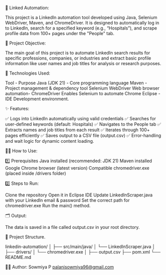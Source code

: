 💼 Linked Automation:

This project is a LinkedIn automation tool developed using Java, Selenium WebDriver, Maven, and ChromeDriver. It is designed to automatically log in to LinkedIn, search for a specified keyword (e.g., “Hospitals”), and scrape profile data from 100+ pages under the "People" tab.

🚀 Project Objective:

The main goal of this project is to automate LinkedIn search results for specific professions, companies, or industries and extract basic profile information like user names and job titles for analysis or research purposes.

🔧 Technologies Used:

Tool	- Purpose
Java (JDK 21)	- Core programming language
Maven	- Project management & dependency tool
Selenium WebDriver	Web browser automation-
ChromeDriver	Enables Selenium to automate Chrome
Eclipse - IDE	Development environment.

✨ Features:

✅ Logs into LinkedIn automatically using valid credentials
✅ Searches for user-defined keywords (default: Hospitals)
✅ Navigates to the People tab
✅ Extracts names and job titles from each result
✅ Iterates through 100+ pages efficiently
✅ Saves output to a CSV file (output.csv)
✅ Error-handling and wait logic for dynamic content loading.

🧑‍💻 How to Use:

1️⃣ Prerequisites
Java installed (recommended: JDK 21)
Maven installed
Google Chrome browser (latest version)
Compatible chromedriver.exe (placed inside /drivers folder)

2️⃣ Steps to Run:

Clone the repository
Open it in Eclipse IDE
Update LinkedInScraper.java with your LinkedIn email & password
Set the correct path for chromedriver.exe
Run the main() method.

🗂 Output:

The data is saved in a file called output.csv in your root directory.

📁 Project Structure.

linkedin-automation/ │ ├── src/main/java/ │ └── LinkedInScraper.java │ ├── drivers/ │ └── chromedriver.exe │ ├── output.csv ├── pom.xml └── README.md

🧑‍💼 Author: Sowmiya P palanisowmiya96@gmail.com

